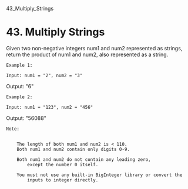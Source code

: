 43_Multiply_Strings
# 43. Multiply Strings

Given two non-negative integers num1 and num2 represented as
        strings, return the product of num1 and num2, also represented as
        a string.

    Example 1:

    Input: num1 = "2", num2 = "3"
Output: "6"

    Example 2:

    Input: num1 = "123", num2 = "456"
Output: "56088"

    Note:

    
        The length of both num1 and num2 is < 110.
        Both num1 and num2 contain only digits 0-9.
        
        Both num1 and num2 do not contain any leading zero,
            except the number 0 itself.
        
        You must not use any built-in BigInteger library or convert the
            inputs to integer directly.